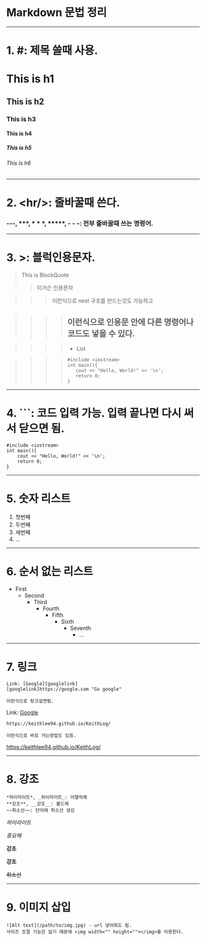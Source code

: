 # Markdown 문법 정리
<hr/>

# 1. #: 제목 쓸때 사용.
# This is h1
## This is h2
### This is h3
#### This is h4
##### This is h5
###### This is h6
<hr/>

# 2. <<!-- -->hr/>: 줄바꿀때 쓴다.
### <!-- -->---, ***, * * *, *****, - - -: 전부 줄바꿀때 쓰는 명령어.
<hr/>

# 3. >: 블럭인용문자.
> This is BlockQuote

>> 이거슨 인용문자

>>> 이런식으로 nest 구조를 만드는것도 가능하고

>>>> ## 이런식으로 인용문 안에 다른 명령어나 코드도 넣을 수 있다.

>>>> * List

>>>> ```
>>>> #include <iostream>
>>>> int main(){
>>>>    cout << "Hello, World!" << '\n';
>>>>    return 0;
>>>>}
>>>> ```
<hr/>

# 4. ```: 코드 입력 가능. 입력 끝나면 다시 써서 닫으면 됨.
```
#include <iostream>
int main(){
    cout << "Hello, World!" << '\n';
    return 0;
}
```
<hr/>

# 5. 숫자 리스트
1. 첫번째
2. 두번째
3. 세번째
4. ...
<hr/>

# 6. 순서 없는 리스트
- First
    - Second
        - Third
            - Fourth
                - Fifth
                    - Sixth
                        - Seventh
                            - ...
<hr/>

# 7. 링크
```
Link: [Google][googlelink]
[googlelink]https://google.com "Go google"

이런식으로 링크걸면됨.
```
Link: [Google][googlelink]

[googlelink]: https://google.com "Go google"

```
https://keithlee94.github.io/KeithLog/

이런식으로 바로 거는방법도 있음.
```

https://keithlee94.github.io/KeithLog/
<hr/>

# 8. 강조
```
*하이라이트*, _하이라이트_: 이탤릭체
**강조**, __강조__: 볼드체
~~취소선~~: 단어에 취소선 생김
```
*하이라이트*

_중요해_

**강조**

__강조__

~~취소선~~
<hr/>

# 9. 이미지 삽입
```
![Alt text](/path/to/img.jpg) - url 넣어줘도 됨.
사이즈 조절 기능은 없기 때문에 <img width="" height=""></img>를 이용한다.
```
